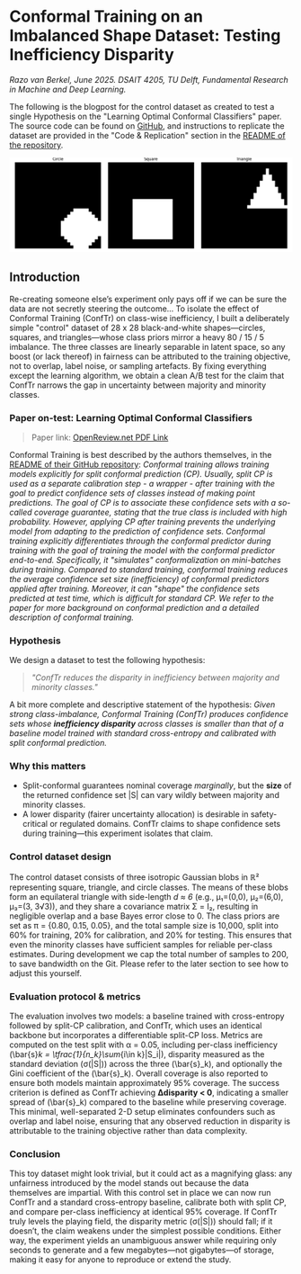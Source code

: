 # Conformal Training on an Imbalanced Shape Dataset: Testing Inefficiency Disparity

_Razo van Berkel, June 2025.
DSAIT 4205, TU Delft, Fundamental Research in Machine and Deep Learning._

The following is the blogpost for the control dataset as created to test a single Hypothesis on the "Learning Optimal Conformal Classifiers" paper. The source code can be found on [GitHub](https://github.com/thekaasking/dsait4205-control-dataset), and instructions to replicate the dataset are provided in the "Code & Replication" section in the [README of the repository](https://github.com/thekaasking/dsait4205-control-dataset/blob/main/README.md).

![Dataset Sample Images](sample_images.png)

## Introduction

Re-creating someone else’s experiment only pays off if we can be sure the data are not secretly steering the outcome... To isolate the effect of Conformal Training (ConfTr) on class-wise inefficiency, I built a deliberately simple "control" dataset of 28 x 28 black-and-white shapes—circles, squares, and triangles—whose class priors mirror a heavy 80 / 15 / 5 imbalance. The three classes are linearly separable in latent space, so any boost (or lack thereof) in fairness can be attributed to the training objective, not to overlap, label noise, or sampling artefacts. By fixing everything except the learning algorithm, we obtain a clean A/B test for the claim that ConfTr narrows the gap in uncertainty between majority and minority classes.

### Paper on-test: Learning Optimal Conformal Classifiers

> Paper link: [OpenReview.net PDF Link](https://openreview.net/pdf?id=t8O-4LKFVx)

Conformal Training is best described by the authors themselves, in the [README of their GitHub repository](https://github.com/google-deepmind/conformal_training/blob/main/README.md):
_*Conformal training* allows training models explicitly for split conformal prediction (CP). Usually, split CP is used as a separate calibration step - a wrapper - after training with the goal to predict _confidence sets_ of classes instead of making point predictions. The goal of CP is to associate these confidence sets with a so-called coverage guarantee, stating that the true class is included with high probability. However, applying CP _after_ training prevents the underlying model from adapting to the prediction of confidence sets. Conformal training explicitly differentiates through the conformal predictor during training with the goal of training the model with the conformal predictor end-to-end. Specifically, it "simulates" conformalization on mini-batches during training. Compared to standard training, conformal training reduces the average confidence set size (inefficiency) of conformal predictors applied after training. Moreover, it can "shape" the confidence sets predicted at test time, which is difficult for standard CP. We refer to the paper for more background on conformal prediction and a detailed description of conformal training._

### Hypothesis

We design a dataset to test the following hypothesis:
> _"ConfTr reduces the disparity in inefficiency between majority and minority classes."_

A bit more complete and descriptive statement of the hypothesis: _Given strong class-imbalance, Conformal Training (ConfTr) produces confidence sets whose **inefficiency disparity** across classes is smaller than that of a baseline model trained with standard cross-entropy and calibrated with split conformal prediction._

### Why this matters  

* Split-conformal guarantees nominal coverage _marginally_, but the **size** of the returned confidence set |S| can vary wildly between majority and minority classes.  
* A lower disparity (fairer uncertainty allocation) is desirable in safety-critical or regulated domains. ConfTr claims to shape confidence sets during training—this experiment isolates that claim.

### Control dataset design  

The control dataset consists of three isotropic Gaussian blobs in ℝ² representing square, triangle, and circle classes. The means of these blobs form an equilateral triangle with side-length _d ≈ 6_ (e.g., μ₁=(0,0), μ₂=(6,0), μ₃=(3, 3√3)), and they share a covariance matrix Σ = I₂, resulting in negligible overlap and a base Bayes error close to 0. The class priors are set as π = {0.80, 0.15, 0.05}, and the total sample size is 10,000, split into 60% for training, 20% for calibration, and 20% for testing. This ensures that even the minority classes have sufficient samples for reliable per-class estimates. During development we cap the total number of samples to 200, to save bandwidth on the Git. Please refer to the later section to see how to adjust this yourself.

### Evaluation protocol & metrics  

The evaluation involves two models: a baseline trained with cross-entropy followed by split-CP calibration, and ConfTr, which uses an identical backbone but incorporates a differentiable split-CP loss. Metrics are computed on the test split with α = 0.05, including per-class inefficiency \(\bar{s}_k = \tfrac{1}{n_k}\sum_{i\in k}|S_i|\), disparity measured as the standard deviation \(σ(|S|)\) across the three \(\bar{s}_k\), and optionally the Gini coefficient of the \(\bar{s}_k\). Overall coverage is also reported to ensure both models maintain approximately 95% coverage. The success criterion is defined as ConfTr achieving **Δdisparity < 0**, indicating a smaller spread of \(\bar{s}_k\) compared to the baseline while preserving coverage. This minimal, well-separated 2-D setup eliminates confounders such as overlap and label noise, ensuring that any observed reduction in disparity is attributable to the training objective rather than data complexity.

### Conclusion

This toy dataset might look trivial, but it could act as a magnifying glass: any unfairness introduced by the model stands out because the data themselves are impartial. With this control set in place we can now run ConfTr and a standard cross-entropy baseline, calibrate both with split CP, and compare per-class inefficiency at identical 95% coverage. If ConfTr truly levels the playing field, the disparity metric \(σ(|S|)\) should fall; if it doesn’t, the claim weakens under the simplest possible conditions. Either way, the experiment yields an unambiguous answer while requiring only seconds to generate and a few megabytes—not gigabytes—of storage, making it easy for anyone to reproduce or extend the study.
